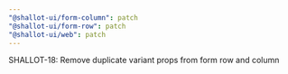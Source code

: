 ```yaml
---
"@shallot-ui/form-column": patch
"@shallot-ui/form-row": patch
"@shallot-ui/web": patch
---
```


SHALLOT-18: Remove duplicate variant props from form row and column
